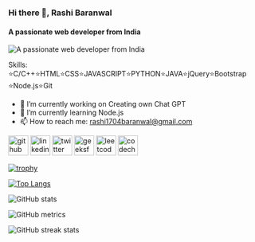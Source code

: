 ### Hi there 👋, Rashi Baranwal
#### A passionate web developer from India
![A passionate web developer from India](https://media.tenor.com/2nKSTDDekOgAAAAC/coding-kira.gif)


Skills:
⭐C/C++⭐HTML⭐CSS⭐JAVASCRIPT⭐PYTHON⭐JAVA⭐jQuery⭐Bootstrap ⭐Node.js⭐Git

- 🔭 I’m currently working on Creating own Chat GPT 
- 🌱 I’m currently learning Node.js 
- 📫 How to reach me: rashi1704baranwal@gmail.com 


[<img src='https://cdn.jsdelivr.net/npm/simple-icons@3.0.1/icons/github.svg' alt='github' height='40'>](https://github.com/RashiBaranwal)  [<img src='https://cdn.jsdelivr.net/npm/simple-icons@3.0.1/icons/linkedin.svg' alt='linkedin' height='40'>](https://www.linkedin.com/in/rashi-baranwal-186341231/)  [<img src='https://cdn.jsdelivr.net/npm/simple-icons@3.0.1/icons/twitter.svg' alt='twitter' height='40'>](https://twitter.com/rashi__04)  [<img src='https://cdn.jsdelivr.net/npm/simple-icons@3.0.1/icons/geeksforgeeks.svg' alt='geeksforgeeks' height='40'>](https://auth.geeksforgeeks.org/user/rashi1704h9og)  [<img src='https://cdn.jsdelivr.net/npm/simple-icons@3.0.1/icons/leetcode.svg' alt='leetcode' height='40'>](https://leetcode.com/rashi_04/)  [<img src='https://cdn.jsdelivr.net/npm/simple-icons@3.0.1/icons/codechef.svg' alt='codechef' height='40'>](https://www.codechef.com/users/rashi_04)  

[![trophy](https://github-profile-trophy.vercel.app/?username=RashiBaranwal)](https://github.com/ryo-ma/github-profile-trophy)

[![Top Langs](https://github-readme-stats.vercel.app/api/top-langs/?username=RashiBaranwal)](https://github.com/anuraghazra/github-readme-stats)

![GitHub stats](https://github-readme-stats.vercel.app/api?username=RashiBaranwal&show_icons=true&count_private=true)  

![GitHub metrics](https://metrics.lecoq.io/RashiBaranwal)  

![GitHub streak stats](https://streak-stats.demolab.com/?user=RashiBaranwal)  

